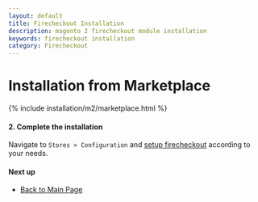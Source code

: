 ```yaml
---
layout: default
title: Firecheckout Installation
description: magento 2 firecheckout module installation
keywords: firecheckout installation
category: Firecheckout
---
```


# Installation from Marketplace

{% include installation/m2/marketplace.html %}

#### 2. Complete the installation

Navigate to `Stores > Configuration` and
[setup firecheckout](../configuration/) according to your needs.

#### Next up

 -  [Back to Main Page](../)
